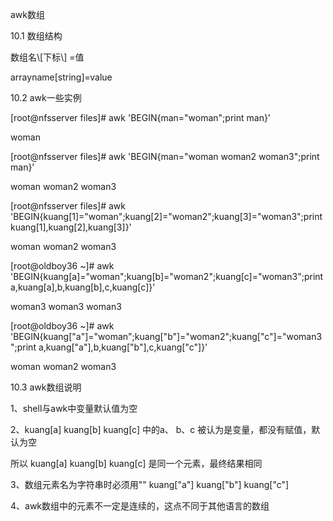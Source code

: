 awk数组

10.1 数组结构

  数组名\\[下标\\] =值

arrayname\[string\]=value

10.2 awk一些实例

\[root@nfsserver files\]\# awk 'BEGIN{man="woman";print man}'

woman

\[root@nfsserver files\]\# awk 'BEGIN{man="woman woman2 woman3";print man}'

woman woman2 woman3

\[root@nfsserver files\]\# awk 'BEGIN{kuang\[1\]="woman";kuang\[2\]="woman2";kuang\[3\]="woman3";print kuang\[1\],kuang\[2\],kuang\[3\]}'

woman woman2 woman3

\[root@oldboy36 ~\]\# awk 'BEGIN{kuang\[a\]="woman";kuang\[b\]="woman2";kuang\[c\]="woman3";print a,kuang\[a\],b,kuang\[b\],c,kuang\[c\]}'

woman3 woman3 woman3

\[root@oldboy36 ~\]\# awk 'BEGIN{kuang\["a"\]="woman";kuang\["b"\]="woman2";kuang\["c"\]="woman3";print a,kuang\["a"\],b,kuang\["b"\],c,kuang\["c"\]}'

woman woman2 woman3

10.3 awk数组说明

1、shell与awk中变量默认值为空

2、kuang\[a\] kuang\[b\] kuang\[c\] 中的a、 b、c 被认为是变量，都没有赋值，默认为空

所以 kuang\[a\] kuang\[b\] kuang\[c\] 是同一个元素，最终结果相同

3、数组元素名为字符串时必须用"" kuang\["a"\] kuang\["b"\] kuang\["c"\]

4、awk数组中的元素不一定是连续的，这点不同于其他语言的数组

